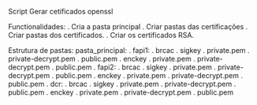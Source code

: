 Script Gerar cetificados openssl

Functionalidades:
    . Cria a pasta principal
    . Criar pastas das certificações
    . Criar pastas dos certificados.
    . Criar os certificados RSA.

Estrutura de pastas:
    pasta_principal:
        . fapi1:
            . brcac
            . sigkey
                . private.pem
                . private-decrypt.pem
                . public.pem
            . enckey
                . private.pem
                . private-decrypt.pem
                . public.pem
        . fapi2:
            . brcac
            . sigkey
                . private.pem
                . private-decrypt.pem
                . public.pem
            . enckey
                . private.pem
                . private-decrypt.pem
                . public.pem
        . dcr:
            . brcac
            . sigkey
                . private.pem
                . private-decrypt.pem
                . public.pem
            . enckey
                . private.pem
                . private-decrypt.pem
                . public.pem
        
